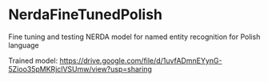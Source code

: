 # NerdaFineTunedPolish
Fine tuning and testing NERDA model for named entity recognition for Polish language 

Trained model: https://drive.google.com/file/d/1uvfADmnEYynG-5Zioo35pMKRjclVSUmw/view?usp=sharing

